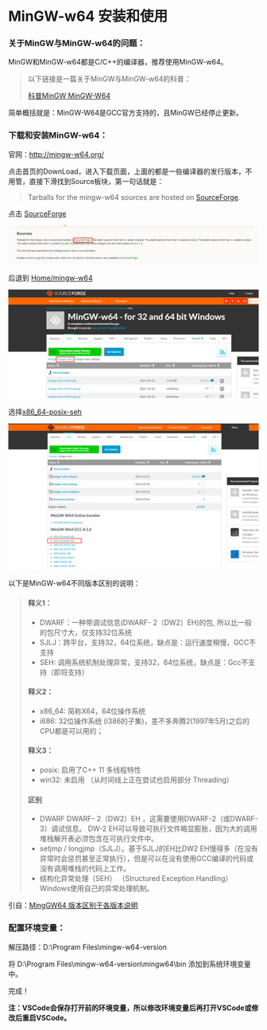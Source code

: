 # MinGW-w64 安装和使用



### 关于MinGW与MinGW-w64的问题：

MinGW和MinGW-w64都是C/C++的编译器，推荐使用MinGW-w64。

> 以下链接是一篇关于MinGW与MinGW-w64的科普：
>
> [科普MinGW MinGW-W64](https://blog.csdn.net/whatday/article/details/87113007)

简单概括就是：MinGW-W64是GCC官方支持的，且MinGW已经停止更新。



### 下载和安装MinGW-w64：

官网：http://mingw-w64.org/

点击首页的DownLoad，进入下载页面，上面的都是一些编译器的发行版本，不用管，直接下滑找到Source板块，第一句话就是：

> Tarballs for the mingw-w64 sources are hosted on [SourceForge](http://sourceforge.net/projects/mingw-w64/files/mingw-w64/mingw-w64-release/). 



点击  [SourceForge](http://sourceforge.net/projects/mingw-w64/files/mingw-w64/mingw-w64-release/) 

![image-20210809232814032](./img1.png)



后退到 [Home/mingw-w64](https://sourceforge.net/projects/mingw-w64/files/mingw-w64/)

![image-20210808001642144](./img2.png)



选择[x86_64-posix-seh](https://sourceforge.net/projects/mingw-w64/files/Toolchains%20targetting%20Win64/Personal%20Builds/mingw-builds/8.1.0/threads-posix/seh/x86_64-8.1.0-release-posix-seh-rt_v6-rev0.7z/download)

![image-20210808001841467](./img3.png)

以下是MinGW-w64不同版本区别的说明：

> #### 释义1：
>
> - DWARF：一种带调试信息(DWARF- 2（DW2）EH)的包, 所以比一般的包尺寸大，仅支持32位系统
> - SJLJ：跨平台，支持32，64位系统，缺点是：运行速度稍慢，GCC不支持
> - SEH: 调用系统机制处理异常，支持32，64位系统，缺点是：Gcc不支持（即将支持）
>
> #### 释义2：
>
> - x86_64: 简称X64，64位操作系统
> - i686: 32位操作系统 (i386的子集)，差不多奔腾2(1997年5月)之后的CPU都是可以用的；
>
> #### 释义3：
>
> - posix: 启用了C++ 11 多线程特性
> - win32: 未启用 （从时间线上正在尝试也启用部分 Threading）
>
> #### 区别
>
> - DWARF DWARF- 2（DW2）EH ，这需要使用DWARF-2（或DWARF-3）调试信息。 DW-2 EH可以导致可执行文件略显膨胀，因为大的调用堆栈解开表必须包含在可执行文件中。
> - setjmp / longjmp（SJLJ）。基于SJLJ的EH比DW2 EH慢得多（在没有异常时会惩罚甚至正常执行），但是可以在没有使用GCC编译的代码或没有调用堆栈的代码上工作。
> - 结构化异常处理（SEH） （Structured Exception Handling）Windows使用自己的异常处理机制。

引自：[MingGW64 版本区别于各版本说明](https://www.pcyo.cn/linux/20181212/216.html)



### 配置环境变量：

解压路径：D:\Program Files\mingw-w64-version

将 D:\Program Files\mingw-w64-version\mingw64\bin 添加到系统环境变量中。

完成！

**注：VSCode会保存打开前的环境变量，所以修改环境变量后再打开VSCode或修改后重启VSCode。**